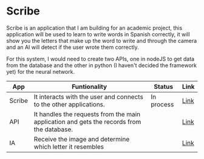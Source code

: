 # Scribe

Scribe is an application that I am building for an academic project, this application will be used to learn to write words in Spanish correctly, it will show you the letters that make up the word to write and through the camera and an AI will detect if the user wrote them correctly.

For this system, I would need to create two APIs, one in nodeJS to get data from the database and the other in python (I haven't decided the framework yet) for the neural network.

| App | Funtionality | Status | Link |
| ------------- | ------------- | ------------- | ------------- |
| Scribe | It interacts with the user and connects to the other applications. | In process | [Link](https://mariomog.github.io/movert-pagos/) |
| API | It handles the requests from the main application and gets the records from the database. |  | [Link](https://mariomog.github.io/movert-servicios/) |
| IA | Receive the image and determine which letter it resembles |  | [Link](https://mariomog.github.io/movert-app/) |
